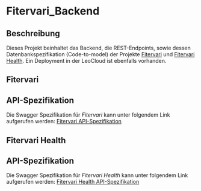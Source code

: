 # Fitervari_Backend

Beschreibung
---
Dieses Projekt beinhaltet das Backend, die REST-Endpoints, sowie dessen Datenbankspezifikation (Code-to-model) der Projekte [Fitervari](https://github.com/Fitervari/Fitervari) und [Fitervari Health](https://github.com/Fitervari/FitervariHealth).
Ein Deployment in der LeoCloud ist ebenfalls vorhanden.

## Fitervari

API-Spezifikation
---
Die Swagger Spezifikation für *Fitervari* kann unter folgendem Link aufgerufen werden: [Fitervari API-Spezifikation](Swagger%20API-Spezifikation/swagger-fv.yaml)

## Fitervari Health

API-Spezifikation
---
Die Swagger Spezifikation für *Fitervari Health* kann unter folgendem Link aufgerufen werden: [Fitervari Health API-Spezifikation](Swagger%20API-Spezifikation/swagger-fv_health.yaml)
